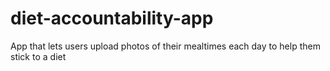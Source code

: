 # diet-accountability-app
App that lets users upload photos of their mealtimes each day to help them stick to a diet
